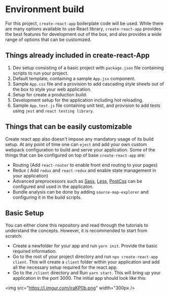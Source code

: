 # Environment build

For this project, `create-react-app` boilerplate code will be used. While there are many options available to use React library, `create-react-app` provides the best features for development out of the box, and also provides a wide range of options that can be customized. 

## Things already included in create-react-App

1. Dev setup consisting of a basic project with `package.json` file containing scripts to run your project.
2. Default template, containing a sample `App.jsx` component.
3. Sample `App.css` file and a provision to add cascading style sheets out of the box to style your web application.
4. Setup for create a production build.
5. Development setup for the application including hot reloading.
6. Sample `App.test.js` file containing unit test, and provision to add tests using `jest` and `react testing library`.

## Things that can be easily customizable
Create react app also doesn't impose any mandatory usage of its build setup. At any point of time one can `eject` and add your own custom webpack configuration to build and serve your application.
Some of the things that can be configured on top of base `create-react-app` are:

- Routing (Add `react-router` to enable front end routing to your pages)
- Redux ( Add `redux` and `react-redux` and enable state management in your application)
- Advanced preprocessors such as [Sass](https://sass-lang.com/), [Less](http://lesscss.org/), [PostCss](https://postcss.org/) can be configured and used in the applicaton.
- Bundle analysis can be done by adding `source-map-explorer` and configuring it in the build scripts.

## Basic Setup

You can either clone this repository and read through the tutorials to understand the concepts. However, it is recommended to start from scratch:

- Create a newfolder for your app and run `yarn init`. Provide the basic required information.
- Go to the root of your project directory and run `npx create-react-app client`. This will create a `client` folder within your application and add all the necessary setup required for the react app.
- Go to the `/client` directory and Run `yarn start`. This will bring up your application in the port 3000. The initial app should look like this:

<img src="https://i.imgur.com/iraKP0b.png" width="300px />


